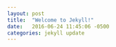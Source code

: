 ```yaml
---
layout: post
title:  "Welcome to Jekyll!"
date:   2016-06-24 11:45:06 -0500
categories: jekyll update
---
```

